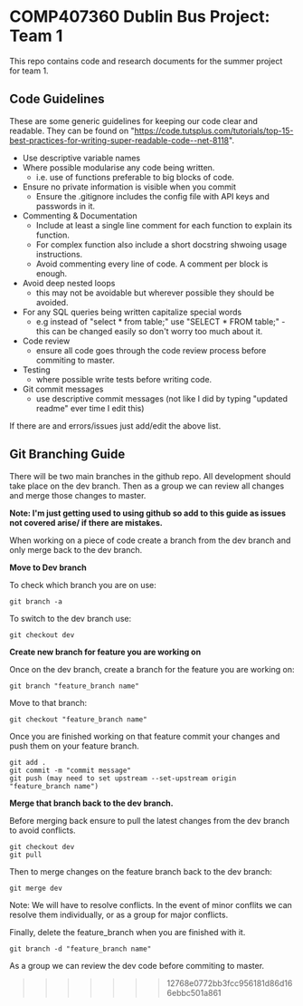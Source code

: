 # COMP407360 Dublin Bus Project: Team 1

This repo contains code and research documents for the summer project for team 1.

## Code Guidelines

These are some generic guidelines for keeping our code clear and readable. 
They can be found on "https://code.tutsplus.com/tutorials/top-15-best-practices-for-writing-super-readable-code--net-8118".

* Use descriptive variable names
* Where possible modularise any code being written.
    -   i.e. use of functions preferable to big blocks of code. 
* Ensure no private information is visible when you commit
    - Ensure the .gitignore includes the config file with API keys and passwords in it. 
* Commenting & Documentation 
    - Include at least a single line comment for each function to explain its function.
    - For complex function also include a short docstring shwoing usage instructions.
    - Avoid commenting every line of code. A comment per block is enough. 
* Avoid deep nested loops
    - this may not be avoidable but wherever possible they should be avoided. 
* For any SQL queries being written capitalize special words
    - e.g instead of "select * from table;" use "SELECT * FROM table;" - this can be changed easily so don't worry too much about it. 
* Code review
    - ensure all code goes through the code review process before commiting to master.
* Testing
    - where possible write tests before writing code. 
* Git commit messages
    - use descriptive commit messages (not like I did by typing "updated readme" ever time I edit this)

If there are and errors/issues just add/edit the above list. 

## Git Branching Guide

There will be two main branches in the github repo. All development should take place on the dev branch. 
Then as a group we can review all changes and merge those changes to master. 

**Note: I'm just getting used to using github so add to this guide as issues not covered arise/ if there are mistakes.**

When working on a piece of code create a branch from the dev branch and only merge back to the dev branch. 

**Move to Dev branch**

To check which branch you are on use: 
```
git branch -a
```

To switch to the dev branch use:
```
git checkout dev
```

**Create new branch for feature you are working on**

Once on the dev branch, create a branch for the feature you are working on:
```
git branch "feature_branch name"
```

Move to that branch: 
```
git checkout "feature_branch name"
```

Once you are finished working on that feature commit your changes and push them on your feature branch. 

```
git add . 
git commit -m "commit message"
git push (may need to set upstream --set-upstream origin "feature_branch name")
```

**Merge that branch back to the dev branch.**

Before merging back ensure to pull the latest changes from the dev branch to avoid conflicts.

```
git checkout dev
git pull 
```

Then to merge changes on the feature branch back to the dev branch:
```
git merge dev
```
Note: We will have to resolve conflicts. In the event of minor conflits we can resolve them individually, or as a group for major conflicts.

Finally, delete the feature_branch when you are finished with it. 
```
git branch -d "feature_branch name"
```

As a group we can review the dev code before commiting to master.
>>>>>>> 12768e0772bb3fcc956181d86d166ebbc501a861
